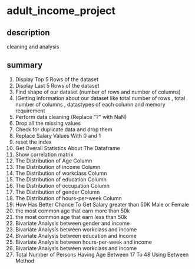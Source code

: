 # adult_income_project
## description
cleaning and analysis

## summary
1) Display Top 5 Rows of the dataset
2) Display Last 5 Rows of the dataset
3) Find shape of our dataset (number of rows and number of columns)
4) (Getting information about our dataset like total number of rows , total number of columns , datastypes of each column and memory requirement
5) Perform data cleaning (Replace "?" with NaN)
6) Drop all the missing values
7) Check for duplicate data and drop them
8) Replace Salary Values With 0 and 1
9) reset the index
10) Get Overall Statistics About The Dataframe
11) Show correlation matrix
12) The Distribution of Age Column
13) The Distribution of income Column
14) The Distribution of workclass Column
15) The Distribution of education Column
16) The Distribution of occupation Column
17) The Distribution of gender Column
18) The Distribution of hours-per-week Column
19) How Has Better Chance To Get Salary greater than 50K Male or Female
20) the most common age that earn more than 50k
21) the most common age that earn less than 50k
22) Bivariate Analysis between gender and income
23) Bivariate Analysis between workclass and income
24) Bivariate Analysis between education and income
25) Bivariate Analysis between hours-per-week and income
26) Bivariate Analysis between workclass and income
27) Total Number of Persons Having Age Between 17 To 48 Using Between Method
